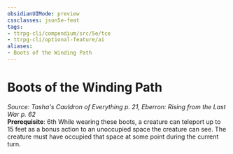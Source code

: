 ```yaml
---
obsidianUIMode: preview
cssclasses: json5e-feat
tags:
- ttrpg-cli/compendium/src/5e/tce
- ttrpg-cli/optional-feature/ai
aliases:
- Boots of the Winding Path
---
```

# Boots of the Winding Path
*Source: Tasha's Cauldron of Everything p. 21, Eberron: Rising from the Last War p. 62*  
**Prerequisite**: 6th
While wearing these boots, a creature can teleport up to 15 feet as a bonus action to an unoccupied space the creature can see. The creature must have occupied that space at some point during the current turn.